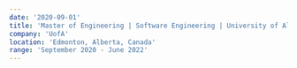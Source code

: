```yaml
---
date: '2020-09-01'
title: 'Master of Engineering | Software Engineering | University of Alberta'
company: 'UofA'
location: 'Edmonton, Alberta, Canada'
range: 'September 2020 - June 2022'
---
```



